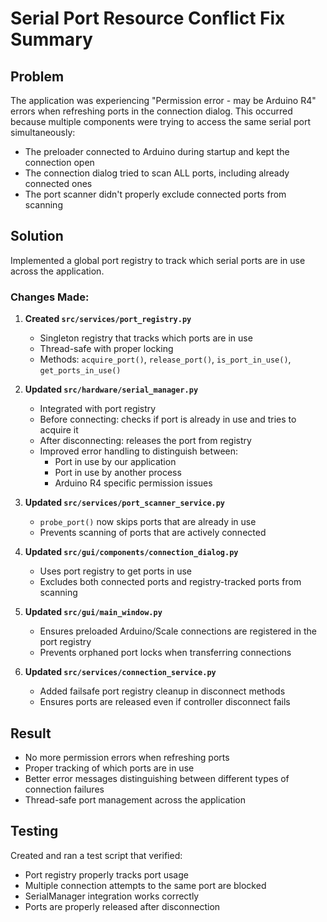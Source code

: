 # Serial Port Resource Conflict Fix Summary

## Problem
The application was experiencing "Permission error - may be Arduino R4" errors when refreshing ports in the connection dialog. This occurred because multiple components were trying to access the same serial port simultaneously:
- The preloader connected to Arduino during startup and kept the connection open
- The connection dialog tried to scan ALL ports, including already connected ones
- The port scanner didn't properly exclude connected ports from scanning

## Solution
Implemented a global port registry to track which serial ports are in use across the application.

### Changes Made:

1. **Created `src/services/port_registry.py`**
   - Singleton registry that tracks which ports are in use
   - Thread-safe with proper locking
   - Methods: `acquire_port()`, `release_port()`, `is_port_in_use()`, `get_ports_in_use()`

2. **Updated `src/hardware/serial_manager.py`**
   - Integrated with port registry
   - Before connecting: checks if port is already in use and tries to acquire it
   - After disconnecting: releases the port from registry
   - Improved error handling to distinguish between:
     - Port in use by our application
     - Port in use by another process
     - Arduino R4 specific permission issues

3. **Updated `src/services/port_scanner_service.py`**
   - `probe_port()` now skips ports that are already in use
   - Prevents scanning of ports that are actively connected

4. **Updated `src/gui/components/connection_dialog.py`**
   - Uses port registry to get ports in use
   - Excludes both connected ports and registry-tracked ports from scanning

5. **Updated `src/gui/main_window.py`**
   - Ensures preloaded Arduino/Scale connections are registered in the port registry
   - Prevents orphaned port locks when transferring connections

6. **Updated `src/services/connection_service.py`**
   - Added failsafe port registry cleanup in disconnect methods
   - Ensures ports are released even if controller disconnect fails

## Result
- No more permission errors when refreshing ports
- Proper tracking of which ports are in use
- Better error messages distinguishing between different types of connection failures
- Thread-safe port management across the application

## Testing
Created and ran a test script that verified:
- Port registry properly tracks port usage
- Multiple connection attempts to the same port are blocked
- SerialManager integration works correctly
- Ports are properly released after disconnection